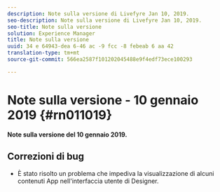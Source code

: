 ```yaml
---
description: Note sulla versione di Livefyre Jan 10, 2019.
seo-description: Note sulla versione di Livefyre Jan 10, 2019.
seo-title: Note sulla versione
solution: Experience Manager
title: Note sulla versione
uuid: 34 e 64943-dea 6-46 ac -9 fcc -8 febeab 6 aa 42
translation-type: tm+mt
source-git-commit: 566ea2587f101202045488e9f4edf73ece100293

---
```



# Note sulla versione - 10 gennaio 2019 {#rn011019}

**Note sulla versione del 10 gennaio 2019.**

## Correzioni di bug

* È stato risolto un problema che impediva la visualizzazione di alcuni contenuti App nell'interfaccia utente di Designer.

